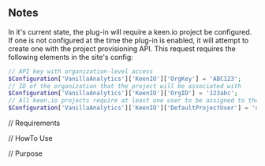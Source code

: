 ## Notes

In it's current state, the plug-in will require a keen.io project be configured.  If one is not configured at the time the plug-in is enabled, it will attempt to create one with the project provisioning API.  This request requires the following elements in the site's config:

```php
// API key with organization-level access
$Configuration['VanillaAnalytics']['KeenIO']['OrgKey'] = 'ABC123';
// ID of the organization that the project will be associated with
$Configuration['VanillaAnalytics']['KeenIO']['OrgID'] = '123abc';
// All keen.io projects require at least one user to be assigned to them. This is the e-mail address of that user.
$Configuration['VanillaAnalytics']['KeenIO']['DefaultProjectUser'] = 'user@host.net';
```

// Requirements

// HowTo Use

// Purpose
